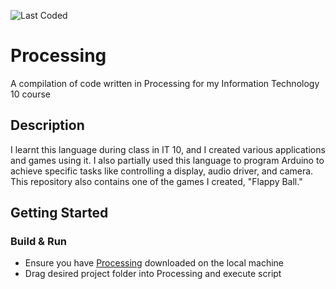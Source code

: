 ![Last Coded](https://img.shields.io/badge/last%20updated-february%202018-red)

# Processing
A compilation of code written in Processing for my Information Technology 10 course

## Description
I learnt this language during class in IT 10, and I created various applications and games using it. I also partially used this language to program Arduino to achieve specific tasks like controlling a display, audio driver, and camera. This repository also contains one of the games I created, "Flappy Ball."

## Getting Started

### Build & Run

* Ensure you have [Processing](https://processing.org/download) downloaded on the local machine
* Drag desired project folder into Processing and execute script
